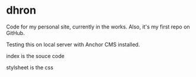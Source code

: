 dhron
=====

Code for my personal site, currently in the works. Also, it's my first repo on GitHub.

Testing this on local server with Anchor CMS installed.

index is the souce code

stylsheet is the css
